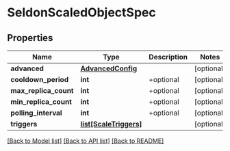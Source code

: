 # SeldonScaledObjectSpec

## Properties
Name | Type | Description | Notes
------------ | ------------- | ------------- | -------------
**advanced** | [**AdvancedConfig**](AdvancedConfig.md) |  | [optional] 
**cooldown_period** | **int** | +optional | [optional] 
**max_replica_count** | **int** | +optional | [optional] 
**min_replica_count** | **int** | +optional | [optional] 
**polling_interval** | **int** | +optional | [optional] 
**triggers** | [**list[ScaleTriggers]**](ScaleTriggers.md) |  | [optional] 

[[Back to Model list]](../README.md#documentation-for-models) [[Back to API list]](../README.md#documentation-for-api-endpoints) [[Back to README]](../README.md)


